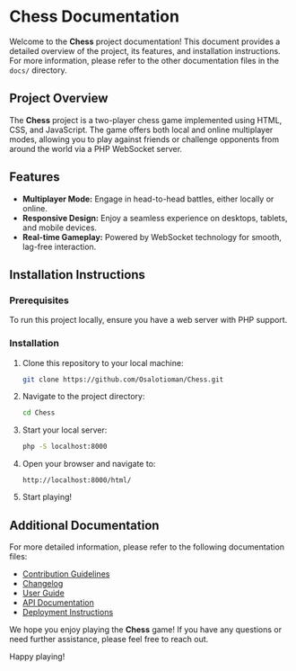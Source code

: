 # Chess Documentation

Welcome to the **Chess** project documentation! This document provides a detailed overview of the project, its features, and installation instructions. For more information, please refer to the other documentation files in the `docs/` directory.

## Project Overview

The **Chess** project is a two-player chess game implemented using HTML, CSS, and JavaScript. The game offers both local and online multiplayer modes, allowing you to play against friends or challenge opponents from around the world via a PHP WebSocket server.

## Features

- **Multiplayer Mode:** Engage in head-to-head battles, either locally or online.
- **Responsive Design:** Enjoy a seamless experience on desktops, tablets, and mobile devices.
- **Real-time Gameplay:** Powered by WebSocket technology for smooth, lag-free interaction.

## Installation Instructions

### Prerequisites

To run this project locally, ensure you have a web server with PHP support.

### Installation

1. Clone this repository to your local machine:

    ```bash
    git clone https://github.com/Osalotioman/Chess.git
    ```

2. Navigate to the project directory:

    ```bash
    cd Chess
    ```

3. Start your local server:

    ```bash
    php -S localhost:8000
    ```

4. Open your browser and navigate to:

    ```
    http://localhost:8000/html/
    ```

5. Start playing!

## Additional Documentation

For more detailed information, please refer to the following documentation files:

- [Contribution Guidelines](CONTRIBUTING.md)
- [Changelog](CHANGELOG.md)
- [User Guide](USER_GUIDE.md)
- [API Documentation](API.md)
- [Deployment Instructions](DEPLOYMENT.md)

We hope you enjoy playing the **Chess** game! If you have any questions or need further assistance, please feel free to reach out.

Happy playing!

